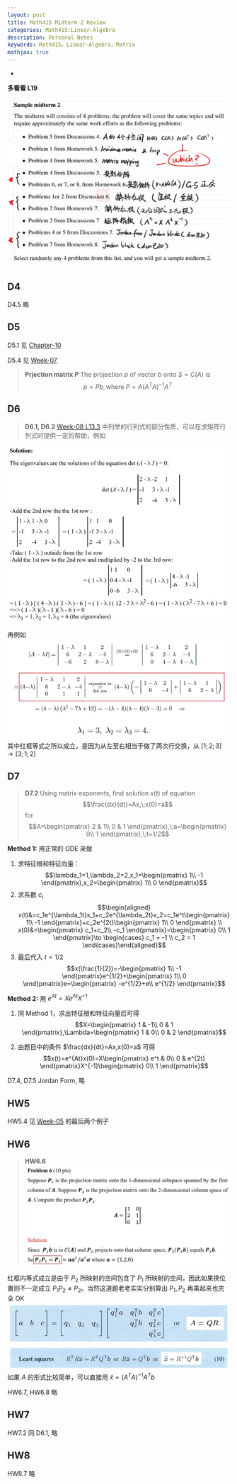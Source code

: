 ```yaml
---
layout: post
title: Math415 Midterm-2 Review
categories: Math415:Linear-Algebra
description: Personal Notes
keywords: Math415，Linear-Algebra，Matrix
mathjax: true
---
```

-

**多看看 L19**

![pic1](/images/2020/Snipaste_2020-11-24_11-18-12.jpg)

## D4

D4.5 略

## D5

D5.1 见 [Chapter-10](https://zhekaili.github.io/0001/01/10/Math415-chapter-10/)

D5.4 见 [Week-07](https://zhekaili.github.io/0001/04/07/Math415-slides-week-07/#113-projection-of-a-vector-onto-a-subspace-in-mathbbrn)
> **Prjection matrix $P$**
> The projection $p$ of vector $b$ onto $S=C(A)$ is
$$p=Pb,\text{where }P=A(A^TA)^{-1}A^T$$

## D6

> **D6.1, D6.2**
[Week-08 L13.3](https://zhekaili.github.io/0001/04/08/Math415-slides-week-08/#133-properties-of-determinants) 中列举的行列式的部分性质，可以在求矩阵行列式时提供一定的帮助，例如

![pic5](/images/2020/Snipaste_2020-11-24_22-40-58.jpg)

再例如
![pic6](/images/2020/Snipaste_2020-11-25_08-56-48.jpg)
其中红框等式之所以成立，是因为从左至右相当于做了两次行交换，从 $[1;2;3]\to[3;1;2]$


## D7
> **D7.2**
> Using matrix exponents, find solution $x(t)$ of equation
$$\frac{dx}{dt}=Ax,\;x(0)=a$$
for $$A=\begin{pmatrix}
2 & 1\\
0 & 1
\end{pmatrix},\;a=\begin{pmatrix}
0\\
1
\end{pmatrix},\;t=1/2$$

**Method 1:** 用正常的 ODE 来做
1. 求特征根和特征向量：
$$\lambda_1=1,\lambda_2=2,x_1=\begin{pmatrix}
1\\
-1
\end{pmatrix},x_2=\begin{pmatrix}
1\\
0
\end{pmatrix}$$
2. 求系数 $c_i$
$$\begin{aligned}
x(t)&=c_1e^{\lambda_1t}x_1+c_2e^{\lambda_2t}x_2=c_1e^t\begin{pmatrix}
1\\
-1
\end{pmatrix}+c_2e^{2t}\begin{pmatrix}
1\\
0
\end{pmatrix} \\
x(0)&=\begin{pmatrix}
c_1+c_2\\
-c_1
\end{pmatrix}=\begin{pmatrix}
0\\
1
\end{pmatrix}\to \begin{cases}
   c_1 = -1 \\
   c_2 = 1
\end{cases}\end{aligned}$$
3. 最后代入 $t=1/2$
$$x(\frac{1}{2})=-\begin{pmatrix}
1\\
-1
\end{pmatrix}e^{1/2}+\begin{pmatrix}
1\\
0
\end{pmatrix}e=\begin{pmatrix}
-e^{1/2}+e\\
e^{1/2}
\end{pmatrix}$$

**Method 2:** 用 $e^{At}=Xe^{\Lambda t}X^{-1}$
1. 同 Method 1，求出特征根和特征向量后可得
$$X=\begin{pmatrix}
1 & -1\\
0 & 1
\end{pmatrix},\Lambda=\begin{pmatrix}
1 & 0\\
0 & 2
\end{pmatrix}$$

2. 由题目中的条件 $\frac{dx}{dt}=Ax,x(0)=a$ 可得
$$x(t)=e^{At}x(0)=X\begin{pmatrix}
e^t & 0\\
0 & e^{2t}
\end{pmatrix}X^{-1}\begin{pmatrix}
0\\
1
\end{pmatrix}$$

D7.4, D7.5
Jordan Form, 略

## HW5

HW5.4 见 [Week-05](https://zhekaili.github.io/0001/04/05/Math415-slides-week-05/#821-matrices-of-linear-transformations-general-case) 的最后两个例子

## HW6

> **HW6.6**
> ![pic2](/images/2020/Snipaste_2020-11-24_20-50-53.jpg)

红框内等式成立是由于 $P_2$ 所映射的空间包含了 $P_1$ 所映射的空间，因此如果换位置则不一定成立 $P_1P_2\neq P_2$。当然这道题老老实实分别算出 $P_1,P_2$ 再乘起来也完全 OK
![pic3](/images/2020/Snipaste_2020-11-24_20-31-47.jpg)
![pic4](/images/2020/Snipaste_2020-11-24_20-47-13.jpg)
如果 $A$ 的形式比较简单，可以直接用 $\hat{x}=(A^TA)^{-1}A^Tb$

HW6.7, HW6.8 略

## HW7
HW7.2 同 D6.1, 略

## HW8

HW8.7 略








